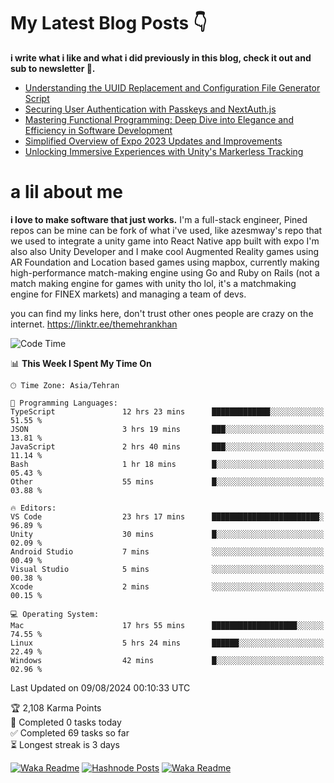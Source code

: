 # My Latest Blog Posts 👇
**i write what i like and what i did previously in this blog, check it out and sub to newsletter 🫡.**

<!-- HASHNODE_BLOG:START -->
- [Understanding the UUID Replacement and Configuration File Generator Script](https://themehrankhan.hashnode.dev/understanding-the-uuid-replacement-and-configuration-file-generator-script)
- [Securing User Authentication with Passkeys and NextAuth.js](https://themehrankhan.hashnode.dev/securing-user-authentication-with-passkeys-and-nextauthjs)
- [Mastering Functional Programming: Deep Dive into Elegance and Efficiency in Software Development](https://themehrankhan.hashnode.dev/mastering-functional-programming-deep-dive-into-elegance-and-efficiency-in-software-development)
- [Simplified Overview of Expo 2023 Updates and Improvements](https://themehrankhan.hashnode.dev/expo-2023-updates-and-features-summary)
- [Unlocking Immersive Experiences with Unity's Markerless Tracking](https://themehrankhan.hashnode.dev/unlocking-immersive-experiences-with-unitys-markerless-tracking)

<!-- HASHNODE_BLOG:END -->

# a lil about me
**i love to make  software that just works.**
I'm a full-stack engineer, Pined repos can be mine can be fork of what i've used, like azesmway's repo that we used to integrate a unity game into React Native app built with expo I'm also also Unity Developer and I make cool Augmented Reality games using AR Foundation and Location based games using mapbox, currently making high-performance match-making engine using Go and Ruby on Rails (not a match making engine for games with unity tho lol, it's a matchmaking engine for FINEX markets) and managing a team of devs.

you can find my links here, don't trust other ones people are crazy on the internet.
https://linktr.ee/themehrankhan

<!--START_SECTION:waka-->
![Code Time](http://img.shields.io/badge/Code%20Time-575%20hrs%2026%20mins-blue)

📊 **This Week I Spent My Time On** 

```text
🕑︎ Time Zone: Asia/Tehran

💬 Programming Languages: 
TypeScript               12 hrs 23 mins      █████████████░░░░░░░░░░░░   51.55 % 
JSON                     3 hrs 19 mins       ███░░░░░░░░░░░░░░░░░░░░░░   13.81 % 
JavaScript               2 hrs 40 mins       ███░░░░░░░░░░░░░░░░░░░░░░   11.14 % 
Bash                     1 hr 18 mins        █░░░░░░░░░░░░░░░░░░░░░░░░   05.43 % 
Other                    55 mins             █░░░░░░░░░░░░░░░░░░░░░░░░   03.88 % 

🔥 Editors: 
VS Code                  23 hrs 17 mins      ████████████████████████░   96.89 % 
Unity                    30 mins             █░░░░░░░░░░░░░░░░░░░░░░░░   02.09 % 
Android Studio           7 mins              ░░░░░░░░░░░░░░░░░░░░░░░░░   00.49 % 
Visual Studio            5 mins              ░░░░░░░░░░░░░░░░░░░░░░░░░   00.38 % 
Xcode                    2 mins              ░░░░░░░░░░░░░░░░░░░░░░░░░   00.15 % 

💻 Operating System: 
Mac                      17 hrs 55 mins      ███████████████████░░░░░░   74.55 % 
Linux                    5 hrs 24 mins       ██████░░░░░░░░░░░░░░░░░░░   22.49 % 
Windows                  42 mins             █░░░░░░░░░░░░░░░░░░░░░░░░   02.96 % 
```


 Last Updated on 09/08/2024 00:10:33 UTC
<!--END_SECTION:waka-->

<!-- TODO-IST:START -->
🏆  2,108 Karma Points           
🌸  Completed 0 tasks today           
✅  Completed 69 tasks so far           
⏳  Longest streak is 3 days
<!-- TODO-IST:END -->

[![Waka Readme](https://github.com/TheMehranKhan/themehrankhan/actions/workflows/main.yml/badge.svg)](https://github.com/TheMehranKhan/themehrankhan/actions/workflows/main.yml)
[![Hashnode Posts](https://github.com/TheMehranKhan/themehrankhan/actions/workflows/hashnode.yml/badge.svg)](https://github.com/TheMehranKhan/themehrankhan/actions/workflows/hashnode.yml)
[![Waka Readme](https://github.com/TheMehranKhan/themehrankhan/actions/workflows/waka.yml/badge.svg)](https://github.com/TheMehranKhan/themehrankhan/actions/workflows/waka.yml)
